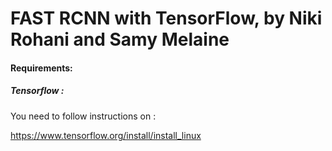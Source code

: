 # FAST RCNN with TensorFlow, by Niki Rohani and Samy Melaine

#### Requirements:

##### Tensorflow :
You need to follow instructions on :

https://www.tensorflow.org/install/install_linux